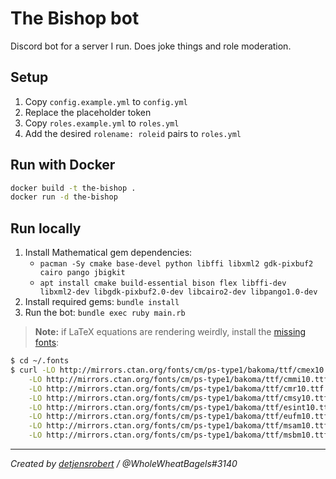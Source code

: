 # The Bishop bot

Discord bot for a server I run. Does joke things and role moderation.

## Setup

1. Copy `config.example.yml` to `config.yml`
2. Replace the placeholder token
3. Copy `roles.example.yml` to `roles.yml`
4. Add the desired `rolename: roleid` pairs to `roles.yml`

## Run with Docker

```sh
docker build -t the-bishop .
docker run -d the-bishop
```

## Run locally

1. Install Mathematical gem dependencies:
   -  `pacman -Sy cmake base-devel python libffi libxml2 gdk-pixbuf2 cairo pango jbigkit`
   -  `apt install cmake build-essential bison flex libffi-dev libxml2-dev libgdk-pixbuf2.0-dev libcairo2-dev libpango1.0-dev`
2. Install required gems: `bundle install`
3. Run the bot: `bundle exec ruby main.rb`

> **Note:** if LaTeX equations are rendering weirdly, install the
> [missing fonts](https://github.com/gjtorikian/mathematical#fonts-and-special-notices-for-mac-os-x):

```sh
$ cd ~/.fonts
$ curl -LO http://mirrors.ctan.org/fonts/cm/ps-type1/bakoma/ttf/cmex10.ttf \
    -LO http://mirrors.ctan.org/fonts/cm/ps-type1/bakoma/ttf/cmmi10.ttf \
    -LO http://mirrors.ctan.org/fonts/cm/ps-type1/bakoma/ttf/cmr10.ttf \
    -LO http://mirrors.ctan.org/fonts/cm/ps-type1/bakoma/ttf/cmsy10.ttf \
    -LO http://mirrors.ctan.org/fonts/cm/ps-type1/bakoma/ttf/esint10.ttf \
    -LO http://mirrors.ctan.org/fonts/cm/ps-type1/bakoma/ttf/eufm10.ttf \
    -LO http://mirrors.ctan.org/fonts/cm/ps-type1/bakoma/ttf/msam10.ttf \
    -LO http://mirrors.ctan.org/fonts/cm/ps-type1/bakoma/ttf/msbm10.ttf
```

-----

*Created by [detjensrobert](https://github.com/detjensrobert) / @WholeWheatBagels#3140*
